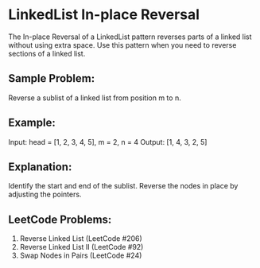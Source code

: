 # LinkedList In-place Reversal
The In-place Reversal of a LinkedList pattern reverses parts of a linked list 
without using extra space.
Use this pattern when you need to reverse sections of a linked list.

## Sample Problem:
Reverse a sublist of a linked list from position m to n.

## Example:
Input: head = [1, 2, 3, 4, 5], m = 2, n = 4
Output: [1, 4, 3, 2, 5]

## Explanation:
Identify the start and end of the sublist.
Reverse the nodes in place by adjusting the pointers.

## LeetCode Problems:
1. Reverse Linked List (LeetCode #206)
2. Reverse Linked List II (LeetCode #92)
3. Swap Nodes in Pairs (LeetCode #24)